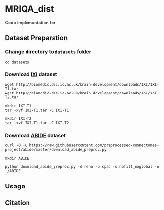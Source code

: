 # MRIQA_dist

Code implementation for

>  



## Dataset Preparation

### Change directory to `datasets` folder

```
cd datasets
```

### Download [IXI](https://brain-development.org/ixi-dataset/) dataset

```
wget http://biomedic.doc.ic.ac.uk/brain-development/downloads/IXI/IXI-T1.tar
wget http://biomedic.doc.ic.ac.uk/brain-development/downloads/IXI/IXI-T2.tar

mkdir IXI-T1
tar -xvf IXI-T1.tar -C IXI-T1

mkdir IXI-T2
tar -xvf IXI-T1.tar -C IXI-T2
```

### Download [ABIDE](http://preprocessed-connectomes-project.org/abide/) dataset

```
curl -O -L https://raw.githubusercontent.com/preprocessed-connectomes-project/abide/master/download_abide_preproc.py

mkdir ABIDE

python download_abide_preproc.py -d reho -p cpac -s nofilt_noglobal -o ./ABIDE
```







## Usage





## Citation






